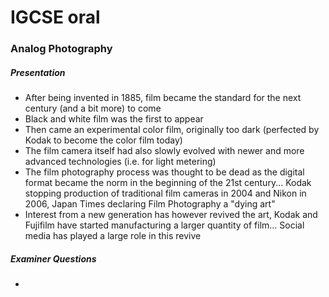 # IGCSE oral
### Analog Photography

##### Presentation

* After being invented in 1885, film became the standard for the next century (and a bit more) to come
* Black and white film was the first to appear
* Then came an experimental color film, originally too dark (perfected by Kodak to become the color film today)
* The film camera itself had also slowly evolved with newer and more advanced technologies (i.e. for light metering) 
* The film photography process was thought to be dead as the digital format became the norm in the beginning of the 21st century... Kodak stopping production of traditional film cameras in 2004 and Nikon in 2006, Japan Times declaring Film Photography a "dying art"
* Interest from a new generation has however revived the art, Kodak and Fujifilm have started manufacturing a larger quantity of film... Social media has played a large role in this revive


##### Examiner Questions

* 